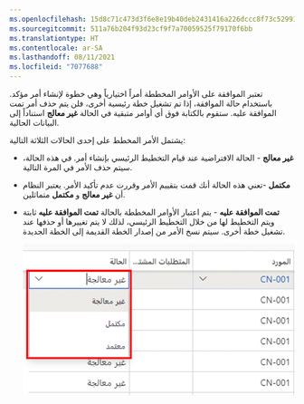 ```yaml
---
ms.openlocfilehash: 15d8c71c473d3f6e8e19b40deb2431416a226dccc8f73c5299155662c6217e27
ms.sourcegitcommit: 511a76b204f93d23cf9f7a70059525f79170f6bb
ms.translationtype: HT
ms.contentlocale: ar-SA
ms.lasthandoff: 08/11/2021
ms.locfileid: "7077688"
---
```

تعتبر الموافقة على الأوامر المخططة أمراً اختيارياً وهي خطوة لإنشاء أمر مؤكد. باستخدام حالة الموافقة، إذا تم تشغيل خطة رئيسية أخرى، فلن يتم حذف أمر تمت الموافقة عليه. ستقوم بالكتابة فوق أي أوامر متبقية في الحالة **غير معالج** استناداً إلى البيانات الحالية. 

يشتمل الأمر المخطط على إحدى الحالات الثلاثة التالية:

- **غير معالج** - الحالة الافتراضية عند قيام التخطيط الرئيسي بإنشاء أمر. في هذه الحالة، سيتم حذف الأمر في المرة التالية. 
- **مكتمل** -تعني هذه الحالة أنك قمت بتقييم الأمر وقررت عدم تأكيد الأمر. يعتبر النظام أن **غير معالج** و **مكتمل** متماثلين. 
- **تمت الموافقة عليه** - يتم اعتبار الأوامر المخططة بالحالة **تمت الموافقة عليه** ثابتة ويتم التخطيط لها من خلال التخطيط الرئيسي، لذلك لا يتم تغييرها أو حذفها عند تشغيل خطة أخرى. سيتم نسخ الأمر من إصدار الخطة القديمة إلى الخطة الجديدة.


    ![ تعرض لقطة الشاشة حالات الأوامر المخططة الثلاثة.](../media/approve-ssm.png)

